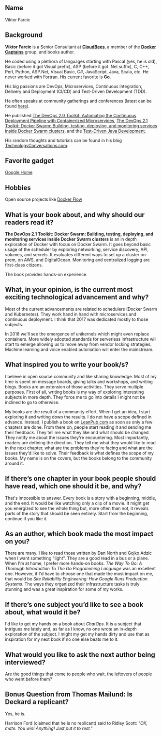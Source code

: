 ## Name

Viktor Farcic

## Background

**Viktor Farcic** is a Senior Consultant at **[CloudBees](https://www.cloudbees.com/)**, a member of the **[Docker Captains](https://www.docker.com/community/docker-captains)** group, and books author.

He coded using a plethora of languages starting with Pascal (yes, he is old), Basic (before it got Visual prefix), ASP (before it got .Net suffix), C, C++, Perl, Python, ASP.Net, Visual Basic, C#, JavaScript, Java, Scala, etc. He never worked with Fortran. His current favorite is **Go**.

His big passions are DevOps, Microservices, Continuous Integration, Delivery and Deployment (CI/CD) and Test-Driven Development (TDD).

He often speaks at community gatherings and conferences (latest can be found [here](http://technologyconversations.com/2014/08/06/history/)).

He published [The DevOps 2.0 Toolkit: Automating the Continuous Deployment Pipeline with Containerized Microservices](https://www.amazon.com/DevOps-2-0-Toolkit-Containerized-Microservices-ebook/dp/B01BJ4V66M), [The DevOps 2.1 Toolkit: Docker Swarm: Building, testing, deploying, and monitoring services inside Docker Swarm clusters](https://www.amazon.com/dp/1542468914), and the [Test-Driven Java Development](http://www.amazon.com/Test-Driven-Java-Development-Viktor-Farcic-ebook/dp/B00YSIM3SC).

His random thoughts and tutorials can be found in his blog [TechnologyConversations.com](http://technologyconversations.com/).


## Favorite gadget

[Google Home](https://madeby.google.com/home/)

## Hobbies

Open source projects like [Docker Flow](http://www.dockerflow.com/)

## What is your book about, and why should our readers read it?

**The DevOps 2.1 Toolkit: Docker Swarm: Building, testing, deploying, and monitoring services inside Docker Swarm clusters** is an in depth exploration of Docker with focus on Docker Swarm. It goes beyond basic usage of the scheduler by exploring networking, service discovery, API, volumes, and secrets. It evaluates different ways to set up a cluster on-prem, on AWS, and DigitalOcean. Monitoring and centralized logging are first-class citizens.

The book provides hands-on experience.

## What, in your opinion, is the current most exciting technological advancement and why?

Most of the current advancements are related to schedulers (Docker Swarm and Kubernetes). They work hand in hand with microservices and continuous deployment. I think that 2017 was dedicated mostly to those subjects.

In 2018 we'll see the emergence of unikernels which might even replace containers. More widely adopted standards for serverless infrastructure will start to emerge allowing us to move away from vendor locking strategies. Machine learning and voice enabled automation will enter the mainstream.

## What inspired you to write your book/s?

I believe in open source community and like sharing knowledge. Most of my time is spent on message boards, giving talks and workshops, and writing blogs. Books are an extension of those activities. They serve multiple purposes. First of all, writing books is my way of exploring interesting subjects in more depth. They force me to go into details I might not be inclined to go to otherwise.

My books are the result of a community effort. When I get an idea, I start exploring it and writing down the results. I do not have a scope defined in advance. Instead, I publish a book on [LeanPub.com](https://leanpub.com/) as soon as only a few chapters are done. From there on, people start reading it and sending me their feedback. They tell me what they like and what should be changed. They notify me about the issues they're encountering. Most importantly, readers are defining the direction. They tell me what they would like to read in the next chapter, what are the problems they're facing and what are the issues they'd like to solve. Their feedback is what defines the scope of my books. My name is on the covers, but the books belong to the community around it.

## If there’s one chapter in your book people should have read, which one should it be, and why?

That's impossible to answer. Every book is a story with a beginning, middle, and the end. It would be like watching only a clip of a movie. It might get you energized to see the whole thing but, more often than not, it reveals parts of the story that should be seen entirely. Start from the beginning, continue if you like it.

## As an author, which book made the most impact on you?

There are many. I like to read those written by Dan North and Gojko Adzic when I want something "light". They are a good read in a bus or a plane. When I'm at home, I prefer more hands-on books. *The Way To Go: A Thorough Introduction To The Go Programming Language* was an excellent one. However, if I'd have to choose one that made the most impact on me, that would be *Site Reliability Engineering: How Google Runs Production Systems*. The ways they organized their infrastructure tasks is truly stunning and was a great inspiration for some of my works.


## If there’s one subject you’d like to see a book about, what would it be?

I'd like to get my hands on a book about *ChatOps*. It is a subject that intrigues me lately and, as far as I know, no one wrote an in-depth exploration of the subject. I might my get my hands dirty and use that as inspiration for my next book if no one else beats me to it.

## What would you like to ask the next author being interviewed?

Are the good things that come to people who wait, the leftovers of people who went before them?

## Bonus Question from Thomas Mailund: Is Deckard a replicant?

Yes, he is.

Harrison Ford (claimed that he is no replicant) said to Ridley Scott: _"OK, mate. You win! Anything! Just put it to rest."_
